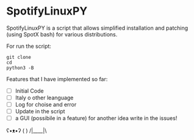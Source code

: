 # SpotifyLinuxPY

 SpotifyLinuxPY is a script that allows simplified installation and patching (using SpotX bash) for various distributions.

For run the script:
 ```
 git clone 
 cd 
 python3 -B
 ```

 Features that I have implemented so far:
 - [ ] Initial Code
 - [ ] Italy o other leanguage
 - [ ] Log for choise and error
 - [ ] Update in the script
 - [ ] a GUI (possibile in a feature)
for another idea write in the issues!

  ʕ•ᴥ•ʔ
 (         )
 /|____|\ 